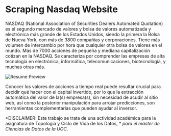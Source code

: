 # Scraping Nasdaq Website

NASDAQ (National Association of Securities Dealers Automated Quotation) es el segundo mercado de valores
y bolsa de valores automatizada y electrónica más grande de los Estados Unidos, siendo la primera la Bolsa de Nueva York, 
con más de 3800 compañías y corporaciones. Tiene más volumen de intercambio por hora que cualquier otra bolsa de valores en el mundo. 
Más de 7000 acciones de pequeña y mediana capitalización cotizan en la NASDAQ. Se caracteriza por comprender las empresas 
de alta tecnología en electrónica, informática, telecomunicaciones, biotecnología, y muchas otras más.

![Resume Preview](https://s1.eestatic.com/2020/06/23/invertia/mercados/mercados_financieros-bolsa-wall_street_499962286_154354486_1024x576.jpg)

Conocer los valores de acciones a tiempo real puede resultar crucial para decidir qué hacer con el capital invertido, por lo que 
la extracción automática del valor de la(s) empresa(s), sin necesidad de acudir al sitio web, así como la posterior manipulación
para arrojar predicciones, son herramientas complementarias que pueden ayudar al inversor. 

*DISCLAIMER: Este trabajo se trata de una actividad académica para la asignatura de Topología y Ciclo de Vida de los Datos, *
*para el master de Ciencias de Datos de la UOC.*

